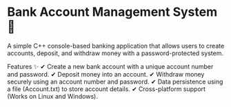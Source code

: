 # Bank Account Management System 🏦
A simple C++ console-based banking application that allows users to create accounts, deposit, and withdraw money with a password-protected system.

Features ✨
✔ Create a new bank account with a unique account number and password.
✔ Deposit money into an account.
✔ Withdraw money securely using an account number and password.
✔ Data persistence using a file (Account.txt) to store account details.
✔ Cross-platform support (Works on Linux and Windows).
